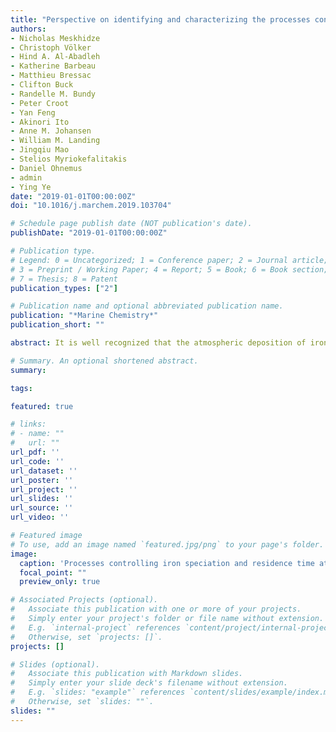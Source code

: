 ```yaml
---
title: "Perspective on identifying and characterizing the processes controlling iron speciation and residence time at the atmosphere–ocean interface"
authors:
- Nicholas Meskhidze
- Christoph Völker
- Hind A. Al-Abadleh
- Katherine Barbeau
- Matthieu Bressac
- Clifton Buck
- Randelle M. Bundy
- Peter Croot
- Yan Feng
- Akinori Ito
- Anne M. Johansen
- William M. Landing
- Jingqiu Mao
- Stelios Myriokefalitakis
- Daniel Ohnemus
- admin
- Ying Ye
date: "2019-01-01T00:00:00Z"
doi: "10.1016/j.marchem.2019.103704"

# Schedule page publish date (NOT publication's date).
publishDate: "2019-01-01T00:00:00Z"

# Publication type.
# Legend: 0 = Uncategorized; 1 = Conference paper; 2 = Journal article;
# 3 = Preprint / Working Paper; 4 = Report; 5 = Book; 6 = Book section;
# 7 = Thesis; 8 = Patent
publication_types: ["2"]

# Publication name and optional abbreviated publication name.
publication: "*Marine Chemistry*"
publication_short: ""

abstract: It is well recognized that the atmospheric deposition of iron (Fe) affects ocean productivity, atmospheric CO2 uptake, ecosystem diversity, and overall climate. Despite significant advances in measurement techniques and modeling efforts, discrepancies persist between observations and models that hinder accurate predictions of processes and their global effects. Here, we provide an assessment report on where the current state of knowledge is and where future research emphasis would have the highest impact in furthering the field of Fe atmosphere-ocean biogeochemical cycle. These results were determined through consensus reached by diverse researchers from the oceanographic and atmospheric science communities with backgrounds in laboratory and in situ measurements, modeling, and remote sensing. We discuss i) novel measurement methodologies and instrumentation that allow detection and speciation of different forms and oxidation states of Fe in deliquesced mineral aerosol, cloud/rainwater, and seawater; ii) oceanic models that treat Fe cycling with several external sources and sinks, dissolved, colloidal, particulate, inorganic, and organic ligand-complexed forms of Fe, as well as Fe in detritus and phytoplankton; and iii) atmospheric models that consider natural and anthropogenic sources of Fe, mobilization of Fe in mineral aerosols due to the dissolution of Fe-oxides and Fe-substituted aluminosilicates through proton-promoted, organic ligand-promoted, and photo-reductive mechanisms. In addition, the study identifies existing challenges and disconnects (both fundamental and methodological) such as i) inconsistencies in Fe nomenclature and the definition of bioavailable Fe between oceanic and atmospheric disciplines, and ii) the lack of characterization of the processes controlling Fe speciation and residence time at the atmosphere-ocean interface. Such challenges are undoubtedly caused by extremely low concentrations, short lifetime, and the myriad of physical, (photo)chemical, and biological processes affecting global biogeochemical cycling of Fe. However, we also argue that the historical division (separate treatment of Fe biogeochemistry in oceanic and atmospheric disciplines) and the classical funding structures (that often create obstacles for transdisciplinary collaboration) are also hampering the advancement of knowledge in the field. Finally, the study provides some specific ideas and guidelines for laboratory studies, field measurements, and modeling research required for improved characterization of global biogeochemical cycling of Fe in relationship with other trace elements and essential nutrients. The report is intended to aid scientists in their work related to Fe biogeochemistry as well as program managers at the relevant funding agencies.

# Summary. An optional shortened abstract.
summary:

tags:

featured: true

# links:
# - name: ""
#   url: ""
url_pdf: ''
url_code: ''
url_dataset: ''
url_poster: ''
url_project: ''
url_slides: ''
url_source: ''
url_video: ''

# Featured image
# To use, add an image named `featured.jpg/png` to your page's folder.
image:
  caption: 'Processes controlling iron speciation and residence time at the atmosphere-ocean interface — see [*Meskhidze et al.*, 2019](https://doi.org/10.1016/j.marchem.2019.103704)'
  focal_point: ""
  preview_only: true

# Associated Projects (optional).
#   Associate this publication with one or more of your projects.
#   Simply enter your project's folder or file name without extension.
#   E.g. `internal-project` references `content/project/internal-project/index.md`.
#   Otherwise, set `projects: []`.
projects: []

# Slides (optional).
#   Associate this publication with Markdown slides.
#   Simply enter your slide deck's filename without extension.
#   E.g. `slides: "example"` references `content/slides/example/index.md`.
#   Otherwise, set `slides: ""`.
slides: ""
---
```



